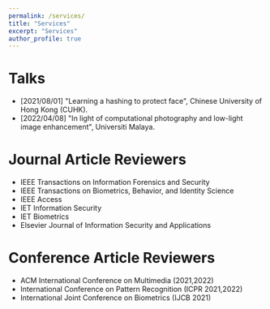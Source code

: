 ```yaml
---
permalink: /services/
title: "Services"
excerpt: "Services"
author_profile: true
---
```


Talks
======
* [2021/08/01] "Learning a hashing to protect face", Chinese University of Hong Kong (CUHK). 
* [2022/04/08] "In light of computational photography and low-light image enhancement", Universiti Malaya.


Journal Article Reviewers
======
* IEEE Transactions on Information Forensics and Security
* IEEE Transactions on Biometrics, Behavior, and Identity Science
* IEEE Access
* IET Information Security
* IET Biometrics
* Elsevier Journal of Information Security and Applications


Conference Article Reviewers
======
* ACM International Conference on Multimedia (2021,2022)
* International Conference on Pattern Recognition (ICPR 2021,2022)
* International Joint Conference on Biometrics (IJCB 2021)

